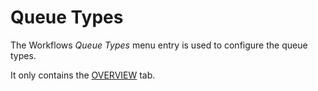# Queue Types

The Workflows *Queue Types* menu entry is used to configure the queue types.

It only contains the [OVERVIEW](./05a_QueueTypes.md) tab.
